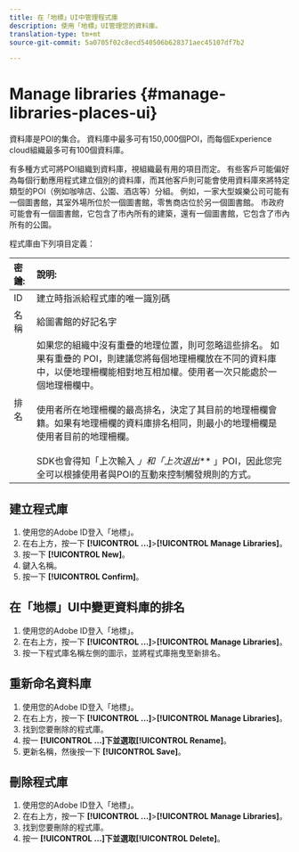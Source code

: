 ```yaml
---
title: 在「地標」UI中管理程式庫
description: 使用「地標」UI管理您的資料庫。
translation-type: tm+mt
source-git-commit: 5a0705f02c8ecd540506b628371aec45107df7b2

---
```



# Manage libraries {#manage-libraries-places-ui}

資料庫是POI的集合。 資料庫中最多可有150,000個POI，而每個Experience cloud組織最多可有100個資料庫。

有多種方式可將POI組織到資料庫，視組織最有用的項目而定。 有些客戶可能偏好為每個行動應用程式建立個別的資料庫，而其他客戶則可能會使用資料庫來將特定類型的POI（例如咖啡店、公園、酒店等）分組。 例如，一家大型娛樂公司可能有一個圖書館，其室外場所位於一個圖書館，零售商店位於另一個圖書館。 市政府可能會有一個圖書館，它包含了市內所有的建築，還有一個圖書館，它包含了市內所有的公園。

程式庫由下列項目定義：

| 密鑰: | 說明: |
| :--- | :--- |
| ID | 建立時指派給程式庫的唯一識別碼 |
| 名稱 | 給圖書館的好記名字 |
| 排名 | 如果您的組織中沒有重疊的地理位置，則可忽略這些排名。 如果有重疊的 POI，則建議您將每個地理柵欄放在不同的資料庫中，以便地理柵欄能相對地互相加權。使用者一次只能處於一個地理柵欄中。<br><br>使用者所在地理柵欄的最高排名，決定了其目前的地理柵欄會籍。如果有地理柵欄的資料庫排名相同，則最小的地理柵欄是使用者目前的地理柵欄。<br><br>SDK也會得知「上次輸入 *」和「上次退出*** 」POI，因此您完全可以根據使用者與POI的互動來控制觸發規則的方式。 |

## 建立程式庫

1. 使用您的Adobe ID登入「地標」。
1. 在右上方，按一下 **[!UICONTROL ...]**>**[!UICONTROL Manage Libraries]**。
1. 按一下 **[!UICONTROL New]**。
1. 鍵入名稱。
1. 按一下 **[!UICONTROL Confirm]**。

## 在「地標」UI中變更資料庫的排名

1. 使用您的Adobe ID登入「地標」。
1. 在右上方，按一下 **[!UICONTROL ...]**>**[!UICONTROL Manage Libraries]**。
1. 按一下程式庫名稱左側的圖示，並將程式庫拖曳至新排名。

## 重新命名資料庫

1. 使用您的Adobe ID登入「地標」。
1. 在右上方，按一下 **[!UICONTROL ...]**>**[!UICONTROL Manage Libraries]**。
1. 找到您要刪除的程式庫。
1. 按一 **[!UICONTROL ...]**下並選取**[!UICONTROL Rename]**。
1. 更新名稱，然後按一下 **[!UICONTROL Save]**。

## 刪除程式庫

1. 使用您的Adobe ID登入「地標」。
1. 在右上方，按一下 **[!UICONTROL ...]**>**[!UICONTROL Manage Libraries]**。
1. 找到您要刪除的程式庫。
1. 按一 **[!UICONTROL ...]**下並選取**[!UICONTROL Delete]**。

